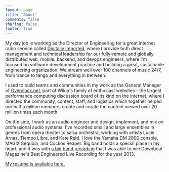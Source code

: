 ```yaml
---
layout: page
title: "About"
comments: false
sharing: false
footer: true
---
```


My day job is working as the Director of Engineering for a great internet radio service called [Digitally Imported](https://di.fm), where I provide both direct management and technical leadership for our fully-remote and globally distributed web, mobile, backend, and devops engineers, where I'm focused on software development practice and building a great, sustainable engineering organization. We stream well over 100 channels of music 24/7, from trance to tango and everything in between.

I used to build teams and communities in my work as the General Manager of [Overclock.net](https://www.overclock.net), part of Wikia's family of enthusiast websites - the largest performance computing discussion board of its kind on the internet, where I directed the community, content, staff, and logistics which together helped our half a million members create and curate the content viewed over 20 million times each month.

On the side, I work as an audio engineer and design, implement, and mix on professional audio systems. I've recorded small and large ensembles in genres from opera theater to salsa orchestra, working with artists Lucie Arnaz, Tiempo Libre, and Kate Reid. I love the Yamaha DM 2000 console, MAGIX Sequoia, and Cockos Reaper. Big band holds a special place in my heart, and it was with [a big band recording](/sounds) that I was able to win Downbeat Magazine's Best Engineered Live Recording for the year 2013. 

[My resume is available here.](/resume)
